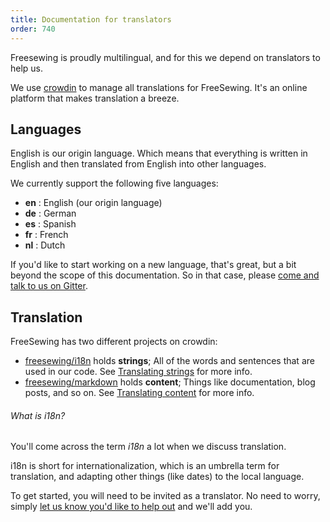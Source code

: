 ```yaml
---
title: Documentation for translators
order: 740
---
```


Freesewing is proudly multilingual, and for this we depend on translators to help us.

We use [crowdin](https://crowdin.com/) to manage all translations for FreeSewing.
It's an online platform that makes translation a breeze.

## Languages

English is our origin language. Which means that everything is written in English
and then translated from English into other languages.

We currently support the following five languages:

  - **en** : English (our origin language)
  - **de** : German
  - **es** : Spanish
  - **fr** : French
  - **nl** : Dutch

If you'd like to start working on a new language, that's great, but a bit
beyond the scope of this documentation. So in that case, 
please [come and talk to us on Gitter](https://gitter.im/freesewing/freesewing).

## Translation

FreeSewing has two different projects on crowdin:

 - [freesewing/i18n](https://crowdin.com/project/freesewing) holds **strings**; All of the words and sentences that are used in our code. See [Translating strings](/guides/translator/strings/) for more info.
 - [freesewing/markdown](https://crowdin.com/project/fs-markdown) holds **content**; Things like documentation, blog posts, and so on. See [Translating content](/guides/translator/content/) for more info. 

<Note>

###### What is i18n?
You'll come across the term *i18n* a lot when we discuss translation.

i18n is short for internationalization, which is an umbrella term for
translation, and adapting other things (like dates) to the local language.

</Note>

To get started, you will need to be invited as a translator. No need to worry,
simply [let us know you'd like to help out](https://gitter.im/freesewing/freesewing) and
we'll add you.

